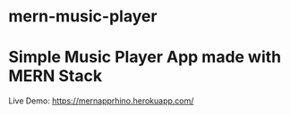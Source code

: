 # mern-music-player

<h1> Simple Music Player App made with MERN Stack </h1>

Live Demo: https://mernapprhino.herokuapp.com/
